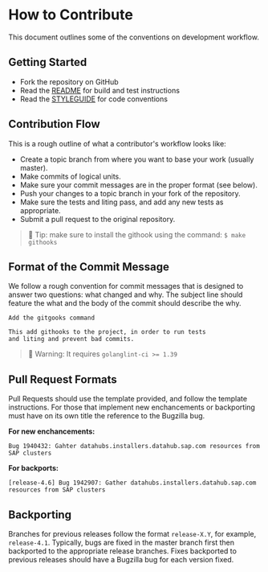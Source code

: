 # How to Contribute

This document outlines some of the conventions on development workflow.

## Getting Started

- Fork the repository on GitHub
- Read the [README](README.md) for build and test instructions
- Read the [STYLEGUIDE](STYLEGUIDE.md) for code conventions

## Contribution Flow

This is a rough outline of what a contributor's workflow looks like:

- Create a topic branch from where you want to base your work (usually master).
- Make commits of logical units.
- Make sure your commit messages are in the proper format (see below).
- Push your changes to a topic branch in your fork of the repository.
- Make sure the tests and liting pass, and add any new tests as appropriate.
- Submit a pull request to the original repository.

> 🎯 Tip: make sure to install the githook using the command: `$ make githooks`

## Format of the Commit Message

We follow a rough convention for commit messages that is designed to answer two
questions: what changed and why. The subject line should feature the what and
the body of the commit should describe the why.

```
Add the gitgooks command

This add githooks to the project, in order to run tests
and liting and prevent bad commits.
```

> 🚨 Warning: It requires  `golanglint-ci >= 1.39`

## Pull Request Formats

Pull Requests should use the template provided, and
follow the template instructions. For those that implement new 
enchancements or backporting must have on its own title the reference 
to the Bugzilla bug.


**For new enchancements:**

```
Bug 1940432: Gahter datahubs.installers.datahub.sap.com resources from SAP clusters
```

**For backports:**

```
[release-4.6] Bug 1942907: Gather datahubs.installers.datahub.sap.com resources from SAP clusters
```

## Backporting

Branches for previous releases follow the format `release-X.Y`, for example,
`release-4.1`. Typically, bugs are fixed in the master branch first then
backported to the appropriate release branches. Fixes backported to previous
releases should have a Bugzilla bug for each version fixed.